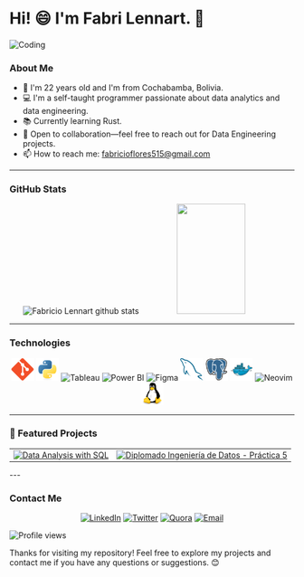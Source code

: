 <h1> Hi! 😄 I'm Fabri Lennart. 🚀</h1>

<img align="center" alt="Coding" width="1000" height="450" src="https://media2.giphy.com/media/v1.Y2lkPTc5MGI3NjExYTFiazl0YWw3OW56Y3htbno5OHJ6cmljN3kzYmRkcDEwcWZ3ZHcxayZlcD12MV9pbnRlcm5hbF9naWZfYnlfaWQmY3Q9Zw/RbDKaczqWovIugyJmW/giphy.webp">

### About Me
- 🎂 I'm 22 years old and I'm from Cochabamba, Bolivia.
- 💻 I'm a self-taught programmer passionate about data analytics and data engineering.
- 📚 Currently learning Rust.
- 🚀 Open to collaboration—feel free to reach out for Data Engineering projects.
- 📫 How to reach me: fabricioflores515@gmail.com

---

### GitHub Stats
<div align="center">
  <img width="49%" height="195px" src="https://github-readme-stats.vercel.app/api?username=Fabrilennart5&show_icons=true&count_private=true&hide_border=true&title_color=ffffff&icon_color=6eff66&text_color=ffffff&bg_color=0d1117" alt="Fabricio Lennart github stats" />
  <img width="49%" height="195px" src="https://github-readme-stats-git-masterrstaa-rickstaa.vercel.app/api/top-langs/?username=Fabrilennart5&layout=compact&hide_border=true&title_color=ffffff&text_color=ffffff&bg_color=0d1117&langs_count=10" />
</div>

---

### Technologies
<div align="center">
  <img src="https://github.com/devicons/devicon/blob/master/icons/git/git-original.svg" title="Git" alt="Git" width="40" height="40"/>
  <img src="https://github.com/devicons/devicon/blob/master/icons/python/python-original.svg" title="Python" alt="Python" width="40" height="40"/>
  <img src="https://cdn.iconscout.com/icon/free/png-512/free-tableau-5376637-4489897.png?f=webp&w=256" title="Tableau" alt="Tableau" width="50" height="50"/>
  <img src="https://th.bing.com/th/id/R.3a646f7af36c19f92453a872e1a6a329?rik=NGLnMz%2bk6faQkw&riu=http%3a%2f%2fit.miami.edu%2f_assets%2fimages%2fO365_Power_BI.png&ehk=HBpjA2cY61UDu8947P%2f2Gm%2fB0yMsGkb7ZeS3AFO5hBs%3d&risl=&pid=ImgRaw&r=0" title="Power BI" alt="Power BI" width="40" height="40"/>
  <img src="https://logodownload.org/wp-content/uploads/2022/12/figma-logo-0-1536x1536.png" title="Figma" alt="Figma" width="40" height="40"/>
  <img src="https://github.com/devicons/devicon/blob/master/icons/mysql/mysql-original.svg" title="MySQL" alt="MySQL" width="40" height="40"/>
  <img src="https://github.com/devicons/devicon/blob/master/icons/postgresql/postgresql-original.svg" title="PostgreSQL" alt="PostgreSQL" width="40" height="40"/>
  <img src="https://raw.githubusercontent.com/devicons/devicon/master/icons/docker/docker-original.svg" title="Docker" alt="Docker" width="40" height="40"/>
  <img src="https://www.vectorlogo.zone/logos/neovimio/neovimio-icon.svg" title="Neovim" alt="Neovim" width="40" height="40"/>
  <img src="https://github.com/devicons/devicon/blob/master/icons/linux/linux-original.svg" title="Linux" alt="Linux" width="40" height="40"/>
</div>

---

### 📁 Featured Projects
<div align="left">
  <table>
    <tr>
      <td><a href="https://github.com/Fabrilennart5/Data-Analysis-with-SQL"><img src="https://github-readme-stats.vercel.app/api/pin/?username=Fabrilennart5&repo=Data-Analysis-with-SQL&theme=gruvbox" alt="Data Analysis with SQL" /></a></td>
      <td><a href="https://github.com/Fabrilennart5/diplomado_ingenieria_datos_practica_5"><img src="https://github-readme-stats.vercel.app/api/pin/?username=Fabrilennart5&repo=diplomado_ingenieria_datos_practica_5&theme=gruvbox" alt="Diplomado Ingeniería de Datos - Práctica 5" /></a></td>
    </tr>
  </table>
</div>
---

### Contact Me
<div align="center">
  <a href="https://www.linkedin.com/in/fabricio-lennart/"><img alt="LinkedIn" src="https://img.shields.io/badge/LinkedIn-Fabricio%20Lennart-blue?style=flat-square&logo=linkedin"></a>
  <a href="https://x.com/fabriciolennart?s=21&t=e-T5phUrAAGJAW77bjF0-Q"><img alt="Twitter" src="https://img.shields.io/badge/Twitter-Fabricio%20Lennart-blue?style=flat-square&logo=twitter"></a>
  <a href="https://es.quora.com/profile/Fabricio-Lennart-Flores-Ledezma?ch=17&oid=1559454194&share=e2998389&srid=uyPGiz&target_type=user"><img alt="Quora" src="https://img.shields.io/badge/Quora-Fabricio%20Lennart-blue?style=flat-square&logo=quora"></a>
  <a href="mailto:fabricioflores515@gmail.com"><img alt="Email" src="https://img.shields.io/badge/Gmail-Fabricio%20Lennart-blue?style=flat-square&logo=gmail"></a>
</div>

<p align="left">
  <img src="https://komarev.com/ghpvc/?username=Fabrilennart5&label=Profile%20views&color=0e75b6&style=flat" alt="Profile views" />
</p>

Thanks for visiting my repository! Feel free to explore my projects and contact me if you have any questions or suggestions. 😊
